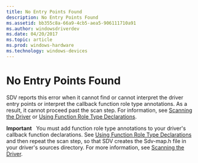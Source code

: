 ```yaml
---
title: No Entry Points Found
description: No Entry Points Found
ms.assetid: bb355c8a-66a9-4cb5-aea5-906111710a91
ms.author: windowsdriverdev
ms.date: 04/20/2017
ms.topic: article
ms.prod: windows-hardware
ms.technology: windows-devices
---
```


# No Entry Points Found


SDV reports this error when it cannot find or cannot interpret the driver entry points or interpret the callback function role type annotations. As a result, it cannot proceed past the scan step. For information, see [Scanning the Driver](scanning-the-driver.md) or [Using Function Role Type Declarations](using-function-role-type-declarations.md).

**Important**   You must add function role type annotations to your driver's callback function declarations. See [Using Function Role Type Declarations](using-function-role-type-declarations.md) and then repeat the scan step, so that SDV creates the Sdv-map.h file in your driver's sources directory. For more information, see [Scanning the Driver](scanning-the-driver.md).

 

 

 






